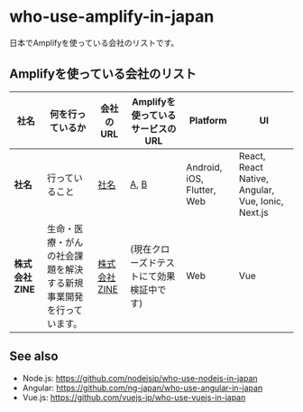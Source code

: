 # who-use-amplify-in-japan
日本でAmplifyを使っている会社のリストです。

## Amplifyを使っている会社のリスト

社名 | 何を行っているか | 会社のURL  | Amplifyを使っているサービスのURL | Platform | UI 
------------ | ------- | ------- | ------- | ------- | ------- 
**社名** | 行っていること | [社名](https://example.com) | [A](https://example.com), [B](https://example.com) | Android, iOS, Flutter, Web | React, React Native, Angular, Vue, Ionic, Next.js
**株式会社ZINE** | 生命・医療・がんの社会課題を解決する新規事業開発を行っています。 | [株式会社ZINE](https://zineinc.co.jp/) | (現在クローズドテストにて効果検証中です) | Web | Vue

## See also
+ Node.js: https://github.com/nodejsjp/who-use-nodejs-in-japan
+ Angular: https://github.com/ng-japan/who-use-angular-in-japan
+ Vue.js: https://github.com/vuejs-jp/who-use-vuejs-in-japan

